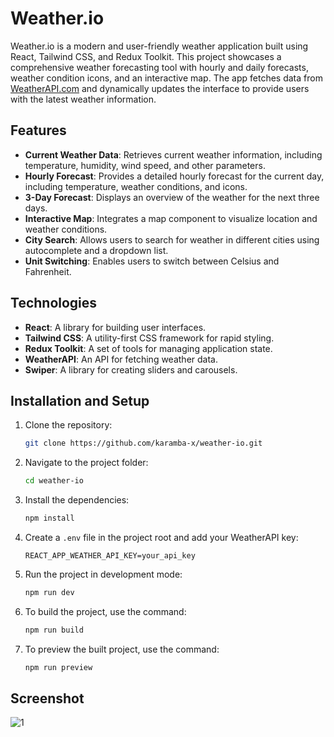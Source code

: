 # Weather.&#8203;io

Weather.&#8203;io is a modern and user-friendly weather application built using React, Tailwind CSS, and Redux Toolkit. This project showcases a comprehensive weather forecasting tool with hourly and daily forecasts, weather condition icons, and an interactive map. The app fetches data from [WeatherAPI.com](https://www.weatherapi.com/) and dynamically updates the interface to provide users with the latest weather information.

## Features

-   **Current Weather Data**: Retrieves current weather information, including temperature, humidity, wind speed, and other parameters.
-   **Hourly Forecast**: Provides a detailed hourly forecast for the current day, including temperature, weather conditions, and icons.
-   **3-Day Forecast**: Displays an overview of the weather for the next three days.
-   **Interactive Map**: Integrates a map component to visualize location and weather conditions.
-   **City Search**: Allows users to search for weather in different cities using autocomplete and a dropdown list.
-   **Unit Switching**: Enables users to switch between Celsius and Fahrenheit.

## Technologies

-   **React**: A library for building user interfaces.
-   **Tailwind CSS**: A utility-first CSS framework for rapid styling.
-   **Redux Toolkit**: A set of tools for managing application state.
-   **WeatherAPI**: An API for fetching weather data.
-   **Swiper**: A library for creating sliders and carousels.

## Installation and Setup

1.  Clone the repository:
    ``` bash   
    git clone https://github.com/karamba-x/weather-io.git
    ```
2.  Navigate to the project folder:
    ``` bash   
    cd weather-io
    ```
3.  Install the dependencies:
    ``` bash   
    npm install
    ```
4.  Create a `.env` file in the project root and add your WeatherAPI key:
    ```   
    REACT_APP_WEATHER_API_KEY=your_api_key 
    ```
5.  Run the project in development mode:
    ``` bash   
    npm run dev
    ```
6.  To build the project, use the command:
    
    ``` bash   
    npm run build
    ```
7.  To preview the built project, use the command:
    ``` bash
    npm run preview
    ```
## Screenshot
![1](../weatherio.png)
